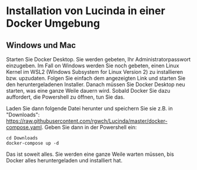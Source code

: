 # Installation von Lucinda in einer Docker Umgebung

## Windows und Mac

Starten Sie Docker Desktop. Sie werden gebeten, Ihr Administratorpasswort einzugeben. Im Fall on Windows werden Sie noch gebeten, einen Linux Kernel im WSL2 (Windows Subsystem for Linux Version 2) zu installieren bzw. upzudaten. Folgen Sie einfach dem angezeigten Link und starten Sie den heruntergeladenen Installer. Danach müssen Sie Docker Desktop neu starten, was eine ganze Weile dauern wird. Sobald Docker Sie dazu auffordert, die Powershell zu öffnen, tun Sie das.

Laden Sie dann folgende Datei herunter und speichern Sie sie z.B. in "Downloads": <https://raw.githubusercontent.com/rgwch/Lucinda/master/docker-compose.yaml>. Geben Sie dann in der Powershell ein:

`````
cd Downloads
docker-compose up -d
`````
Das ist soweit alles. Sie werden eine ganze Weile warten müssen, bis Docker alles heruntergeladen und installiert hat.